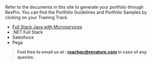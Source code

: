 Refer to the documents in this site to generate your portfolio through RevPro. You can find the Portfolio Guidelines and Portfolio Samples by clicking on your Training Track.

- [Full Stack Java with Microservices](./javams-guidelines.md)
- .NET Full Stack
- Salesforce
- Pega




> **Feel free to email us at : [reachqc@revature.com](mailto:reachqc@revature.com) in case of any queries.**
